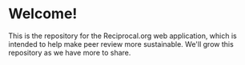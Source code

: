 # Welcome!
This is the repository for the Reciprocal.org web application, which is intended to help make peer review more sustainable. We'll grow this repository as we have more to share.
